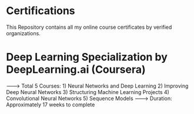 # Certifications
This Repository contains all my online course certificates by verified organizations.

# Deep Learning Specialization by DeepLearning.ai (Coursera)
---> Total 5 Courses:
     1) Neural Networks and Deep Learning
     2) Improving Deep Neural Networks
     3) Structuring Machine Learning Projects
     4) Convolutional Neural Networks
     5) Sequence Models
---> Duration: Approximately 17 weeks to complete
